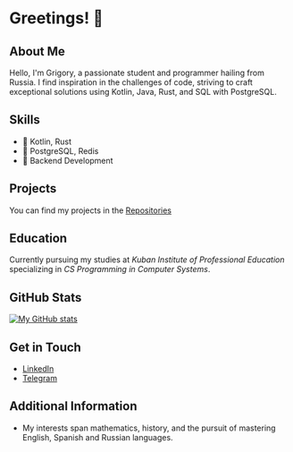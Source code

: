 # Greetings! 👋

## About Me
Hello, I'm Grigory, a passionate student and programmer hailing from Russia. I find inspiration in the challenges of code, striving to craft exceptional solutions using Kotlin, Java, Rust, and SQL with PostgreSQL.

## Skills
- 🚀 Kotlin, Rust
- 🐘 PostgreSQL, Redis
- 🔧 Backend Development

## Projects
You can find my projects in the [Repositories](https://github.com/vcusnx?tab=repositories)

## Education
Currently pursuing my studies at *Kuban Institute of Professional Education* specializing in *CS Programming in Computer Systems*.

## GitHub Stats
[![My GitHub stats](https://github-readme-stats.vercel.app/api?username=vcusnx)](https://github.com/anuraghazra/github-readme-stats)

## Get in Touch
- [LinkedIn](https://www.linkedin.com/in/vcusnx/)
- [Telegram](https://vcusnx.t.me)

## Additional Information
- My interests span mathematics, history, and the pursuit of mastering English, Spanish and Russian languages.
